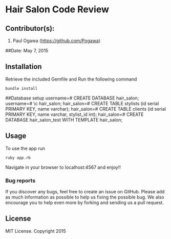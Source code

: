# Hair Salon Code Review

## Contributor(s):
1. Paul Ogawa (https://github.com/Pogawa)

##Date:
May 7, 2015
## Installation


Retrieve the included Gemfile and Run the following command
```
bundle install
```
##Database setup
username=# CREATE DATABASE hair_salon;
username=# \c hair_salon;
hair_salon=# CREATE TABLE stylists (id serial PRIMARY KEY, name varchar);
hair_salon=# CREATE TABLE clients (id serial PRIMARY KEY, name varchar, stylist_id int);
hair_salon=# CREATE DATABASE hair_salon_test WITH TEMPLATE hair_salon;

## Usage

To use the app run
```
ruby app.rb
```
Navigate in your browser to localhost:4567 and enjoy!!

### Bug reports

If you discover any bugs, feel free to create an issue on GitHub. Please add as much information as
possible to help us fixing the possible bug. We also encourage you to help even more by forking and
sending us a pull request.


## License

MIT License. Copyright 2015
